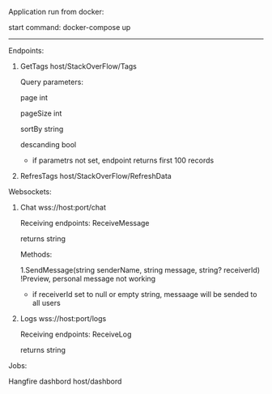 Application run from docker:

 start command: docker-compose up

__________________________________________________________________________________________________________________________

Endpoints:

1. GetTags host/StackOverFlow/Tags 

    Query parameters:

     page int

     pageSize int

     sortBy string

     descanding bool

   - if parametrs not set, endpoint returns first 100 records 

  2. RefresTags host/StackOverFlow/RefreshData 

Websockets:

1. Chat wss://host:port/chat 

    Receiving endpoints: ReceiveMessage

     returns string

   Methods:

     1.SendMessage(string senderName, string message, string? receiverId) !Preview, personal message not working
     
     - if receiverId set to null or empty string, messaage will be sended to all users

2. Logs wss://host:port/logs

    Receiving endpoints: ReceiveLog

     returns string

Jobs:

Hangfire dashbord host/dashbord
 

